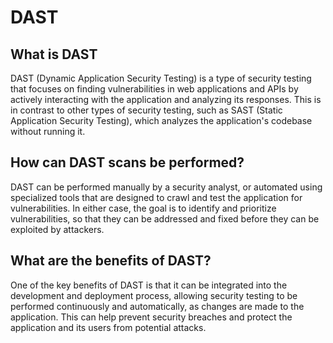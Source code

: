 # DAST

## What is DAST

DAST (Dynamic Application Security Testing) is a type of security testing that focuses on finding vulnerabilities in web applications and APIs by actively interacting with the application and analyzing its responses. This is in contrast to other types of security testing, such as SAST (Static Application Security Testing), which analyzes the application's codebase without running it.

## How can DAST scans be performed?
DAST can be performed manually by a security analyst, or automated using specialized tools that are designed to crawl and test the application for vulnerabilities. In either case, the goal is to identify and prioritize vulnerabilities, so that they can be addressed and fixed before they can be exploited by attackers.

## What are the benefits of DAST?
One of the key benefits of DAST is that it can be integrated into the development and deployment process, allowing security testing to be performed continuously and automatically, as changes are made to the application. This can help prevent security breaches and protect the application and its users from potential attacks.
